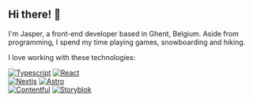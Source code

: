 ## Hi there! 👋
I'm Jasper, a front-end developer based in Ghent, Belgium.
Aside from programming, I spend my time playing games, snowboarding and hiking.

I love working with these technologies:

[![Typescript](https://shields.io/badge/TypeScript-3178C6?logo=TypeScript&logoColor=FFF&style=for-the-badge)](https://www.typescriptlang.org/)
[![React](https://shields.io/badge/React-000000?logo=React&logoColor=61DAFB&style=for-the-badge)](https://www.react.dev/)\
[![Nextjs](https://img.shields.io/badge/Next.js-000000?style=for-the-badge&logo=nextdotjs&logoColor=white)](https://nextjs.org/)
[![Astro](https://img.shields.io/badge/Astro-000000?style=for-the-badge&logo=astro&logoColor=BC52EE)](https://astro.build/)\
[![Contentful](https://img.shields.io/badge/Contentful-2478CC?style=for-the-badge&logo=contentful&logoColor=white)](https://www.contentful.com/)
[![Storyblok](https://img.shields.io/badge/Storyblok-09B3AF?style=for-the-badge&logo=storyblok&logoColor=white)](https://www.storyblok.com/)
